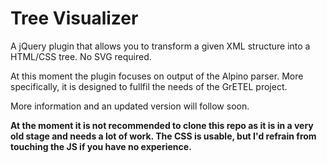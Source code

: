 # Tree Visualizer

A jQuery plugin that allows you to transform a given XML structure into a HTML/CSS tree. No SVG required.

At this moment the plugin focuses on output of the Alpino parser. More specifically, it is designed to fullfil the needs of the GrETEL project.

More information and an updated version will follow soon.

**At the moment it is not recommended to clone this repo as it is in a very old stage and needs a lot of work. The CSS is usable, but I'd refrain from touching the JS if you have no experience.**
